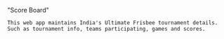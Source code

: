 "Score Board"

    This web app maintains India's Ultimate Frisbee tournament details. Such as tournament info, teams participating, games and scores.

